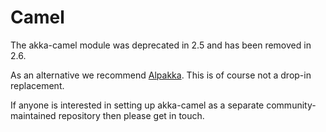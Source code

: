 # Camel

The akka-camel module was deprecated in 2.5 and has been removed in 2.6.

As an alternative we recommend [Alpakka](https://doc.akka.io/docs/alpakka/current/). This is of course not a drop-in replacement.

If anyone is interested in setting up akka-camel as a separate community-maintained repository then please get in touch. 
